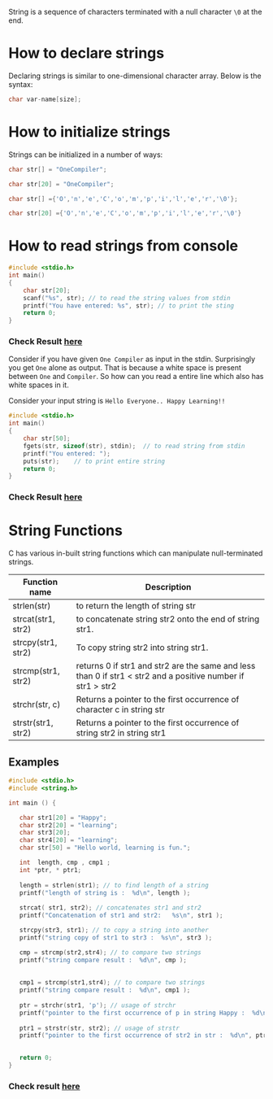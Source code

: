 String is a sequence of characters terminated with a null character `\0` at the end.

# How to declare strings

Declaring strings is similar to one-dimensional character array. Below is the syntax:

```c
char var-name[size];
```

# How to initialize strings

Strings can be initialized in a number of ways:
```c
char str[] = "OneCompiler";

char str[20] = "OneCompiler";

char str[] ={'O','n','e','C','o','m','p','i','l','e','r','\0'};

char str[20] ={'O','n','e','C','o','m','p','i','l','e','r','\0'}
```

# How to read strings from console

```c
#include <stdio.h>
int main()
{
    char str[20];
    scanf("%s", str); // to read the string values from stdin
    printf("You have entered: %s", str); // to print the sting
    return 0;
}
```
### Check Result [here](https://onecompiler.com/c/3vm5393vz)

Consider if you have given `One Compiler` as input in the stdin. Surprisingly you get `One` alone as output. That is because a white space is present between `One` and `Compiler`.  So how can you read a entire line which also has white spaces in it.

Consider your input string is `Hello Everyone.. Happy Learning!!`

```c
#include <stdio.h>
int main()
{
    char str[50];
    fgets(str, sizeof(str), stdin);  // to read string from stdin
    printf("You entered: ");
    puts(str);    // to print entire string
    return 0;
}
```

### Check Result [here](https://onecompiler.com/c/3vm53mc6r)

# String Functions

C has various in-built string functions which can manipulate null-terminated strings.

| Function name | Description|
|----|----|
|strlen(str)| to return the length of string str|
|strcat(str1, str2)| to concatenate string str2 onto the end of string str1.|
|strcpy(str1, str2)| To copy string str2 into string str1.|
|strcmp(str1, str2)| returns 0 if str1 and str2 are the same and less than 0 if str1 < str2 and a positive number if str1 > str2|
|strchr(str, c)| Returns a pointer to the first occurrence of character c in string str|
|strstr(str1, str2)| Returns a pointer to the first occurrence of string str2 in string str1|


## Examples

```c
#include <stdio.h>
#include <string.h>

int main () {

   char str1[20] = "Happy";
   char str2[20] = "learning";
   char str3[20];
   char str4[20] = "learning";
   char str[50] = "Hello world, learning is fun.";

   int  length, cmp , cmp1 ;
   int *ptr, * ptr1;  
   
   length = strlen(str1); // to find length of a string
   printf("length of string is :  %d\n", length );
   
   strcat( str1, str2); // concatenates str1 and str2 
   printf("Concatenation of str1 and str2:   %s\n", str1 );

   strcpy(str3, str1); // to copy a string into another
   printf("string copy of str1 to str3 :  %s\n", str3 );

   cmp = strcmp(str2,str4); // to compare two strings
   printf("string compare result :  %d\n", cmp );
   
   
   cmp1 = strcmp(str1,str4); // to compare two strings
   printf("string compare result :  %d\n", cmp1 );
   
   ptr = strchr(str1, 'p'); // usage of strchr
   printf("pointer to the first occurrence of p in string Happy :  %d\n", ptr );
   
   ptr1 = strstr(str, str2); // usage of strstr
   printf("pointer to the first occurrence of str2 in str :  %d\n", ptr1 );
   

   return 0;
}
```

### Check result [here](https://onecompiler.com/c/3vm54ajd2)
